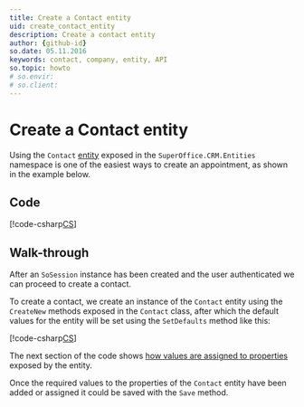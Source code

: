 ```yaml
---
title: Create a Contact entity
uid: create_contact_entity
description: Create a contact entity
author: {github-id}
so.date: 05.11.2016
keywords: contact, company, entity, API
so.topic: howto
# so.envir:
# so.client:
---
```


# Create a Contact entity

Using the `Contact` [entity][1] exposed in the `SuperOffice.CRM.Entities` namespace is one of the easiest ways to create an appointment, as shown in the example below.

## Code

[!code-csharp[CS](includes/create-contact-entity.cs)]

## Walk-through

After an `SoSession` instance has been created and the user authenticated we can proceed to create a contact.

To create a contact, we create an instance of the `Contact` entity using the `CreateNew` methods exposed in the `Contact` class, after which the default values for the entity will be set using the `SetDefaults` method like this:

[!code-csharp[CS](includes/create-contact-entity.cs?range=7,11)]

The next section of the code shows [how values are assigned to properties][2] exposed by the entity.

Once the required values to the properties of the `Contact` entity have been added or assigned it could be saved with the `Save` method.

<!-- Referenced links -->
[1]: ../../netserver/entities/index.md
[2]: ../../netserver/entities/create-entity.md

